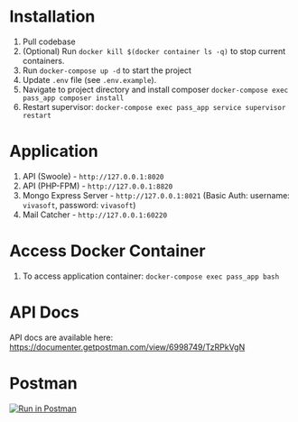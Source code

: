 # Installation

1. Pull codebase
2. (Optional) Run `docker kill $(docker container ls -q)` to stop current containers.
3. Run `docker-compose up -d` to start the project
4. Update `.env` file (see `.env.example`).
6. Navigate to project directory and install composer `docker-compose exec pass_app composer install`
7. Restart supervisor: `docker-compose exec pass_app service supervisor restart` 

# Application

1. API (Swoole)  - `http://127.0.0.1:8020`
2. API (PHP-FPM) - `http://127.0.0.1:8820`
3. Mongo Express Server - `http://127.0.0.1:8021` (Basic Auth: username: `vivasoft`, password: `vivasoft`)
4. Mail Catcher - `http://127.0.0.1:60220`

# Access Docker Container

1. To access application container: `docker-compose exec pass_app bash`

# API Docs

API docs are available here: https://documenter.getpostman.com/view/6998749/TzRPkVgN

# Postman 

[![Run in Postman](https://run.pstmn.io/button.svg)](https://app.getpostman.com/run-collection/2d0f019400bf2cb7c554?action=collection%2Fimport#?env%5BMovement%20Pass%5D=W3sia2V5IjoiQVBQX1VSTCIsInZhbHVlIjoiaHR0cDovL2FwcC50ZXN0OjgwMjAiLCJlbmFibGVkIjp0cnVlfV0=)
